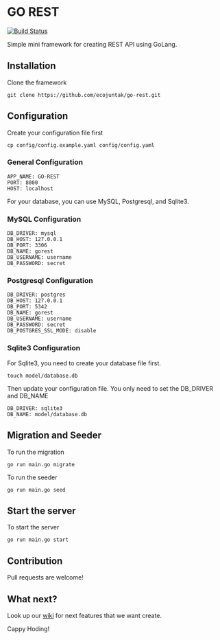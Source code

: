 # GO REST

[![Build Status](https://travis-ci.org/ecojuntak/go-rest.svg?branch=master)](https://travis-ci.org/ecojuntak/go-rest)

Simple mini framework for creating REST API using GoLang.

## Installation
Clone the framework
```
git clone https://github.com/ecojuntak/go-rest.git
```

## Configuration
Create your configuration file first
```
cp config/config.example.yaml config/config.yaml
```
### General Configuration
```
APP_NAME: GO-REST
PORT: 8000
HOST: localhost
```
For your database, you can use MySQL, Postgresql, and Sqlite3.
### MySQL Configuration
```
DB_DRIVER: mysql
DB_HOST: 127.0.0.1
DB_PORT: 3306
DB_NAME: gorest
DB_USERNAME: username
DB_PASSWORD: secret
```
### Postgresql Configuration
```
DB_DRIVER: postgres
DB_HOST: 127.0.0.1
DB_PORT: 5342
DB_NAME: gorest
DB_USERNAME: username
DB_PASSWORD: secret
DB_POSTGRES_SSL_MODE: disable
```
### Sqlite3 Configuration
For Sqlite3, you need to create your database file first.
```
touch model/database.db
```
Then update your configuration file. You only need to set the DB_DRIVER and DB_NAME
```
DB_DRIVER: sqlite3
DB_NAME: model/database.db
```
## Migration and Seeder
To run the migration
```
go run main.go migrate
```
To run the seeder
```
go run main.go seed
```
## Start the server
To start the server
```
go run main.go start
```
## Contribution
Pull requests are welcome!

## What next?
Look up our [wiki](https://github.com/ecojuntak/go-rest/wiki) for next features that we want create.

Cappy Hoding!
